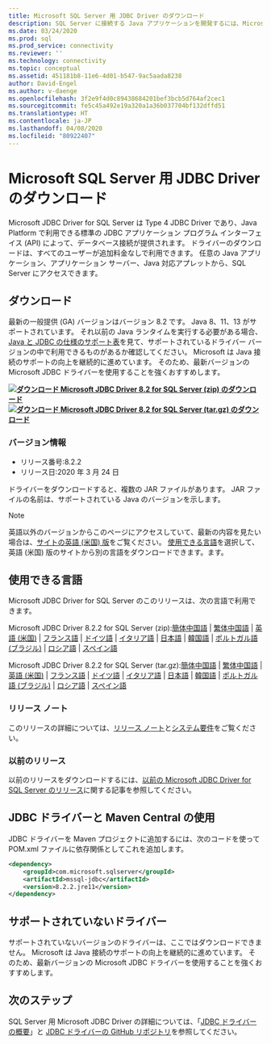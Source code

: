 ```yaml
---
title: Microsoft SQL Server 用 JDBC Driver のダウンロード
description: SQL Server に接続する Java アプリケーションを開発するには、Microsoft SQL Server 用 JDBC Driver をダウンロードします。
ms.date: 03/24/2020
ms.prod: sql
ms.prod_service: connectivity
ms.reviewer: ''
ms.technology: connectivity
ms.topic: conceptual
ms.assetid: 451181b8-11e6-4d01-b547-9ac5aada8238
author: David-Engel
ms.author: v-daenge
ms.openlocfilehash: 3f2e9f4d0c89438684201bef3bcb5d764af2cec1
ms.sourcegitcommit: fe5c45a492e19a320a1a36b037704bf132dffd51
ms.translationtype: HT
ms.contentlocale: ja-JP
ms.lasthandoff: 04/08/2020
ms.locfileid: "80922407"
---
```

# <a name="download-microsoft-jdbc-driver-for-sql-server"></a>Microsoft SQL Server 用 JDBC Driver のダウンロード

Microsoft JDBC Driver for SQL Server は Type 4 JDBC Driver であり、Java Platform で利用できる標準の JDBC アプリケーション プログラム インターフェイス (API) によって、データベース接続が提供されます。 ドライバーのダウンロードは、すべてのユーザーが追加料金なしで利用できます。 任意の Java アプリケーション、アプリケーション サーバー、Java 対応アプレットから、SQL Server にアクセスできます。

## <a name="download"></a>ダウンロード

最新の一般提供 (GA) バージョンはバージョン 8.2 です。 Java 8、11、13 がサポートされています。 それ以前の Java ランタイムを実行する必要がある場合、[Java と JDBC の仕様のサポート表](microsoft-jdbc-driver-for-sql-server-support-matrix.md#java-and-jdbc-specification-support)を見て、サポートされているドライバー バージョンの中で利用できるものがあるか確認してください。 Microsoft は Java 接続のサポートの向上を継続的に進めています。 そのため、最新バージョンの Microsoft JDBC ドライバーを使用することを強くおすすめします。

**[![ダウンロード](../../ssms/media/download-icon.png) Microsoft JDBC Driver 8.2 for SQL Server (zip) のダウンロード](https://go.microsoft.com/fwlink/?linkid=2122433)**  
**[![ダウンロード](../../ssms/media/download-icon.png) Microsoft JDBC Driver 8.2 for SQL Server (tar.gz) のダウンロード](https://go.microsoft.com/fwlink/?linkid=2122536)**  

### <a name="version-information"></a>バージョン情報

- リリース番号:8.2.2
- リリース日:2020 年 3 月 24 日

ドライバーをダウンロードすると、複数の JAR ファイルがあります。 JAR ファイルの名前は、サポートされている Java のバージョンを示します。

> [!Note]
> 英語以外のバージョンからこのページにアクセスしていて、最新の内容を見たい場合は、[サイトの英語 (米国) 版](https://aka.ms/downloadmssqljdbcenglish)をご覧ください。 [使用できる言語](#available-languages)を選択して、英語 (米国) 版のサイトから別の言語をダウンロードできます。ます。

## <a name="available-languages"></a>使用できる言語

Microsoft JDBC Driver for SQL Server のこのリリースは、次の言語で利用できます。

Microsoft JDBC Driver 8.2.2 for SQL Server (zip):[簡体中国語](https://go.microsoft.com/fwlink/?linkid=2122433&clcid=0x804) | [繁体中国語](https://go.microsoft.com/fwlink/?linkid=2122433&clcid=0x404) | [英語 (米国)](https://go.microsoft.com/fwlink/?linkid=2122433&clcid=0x409) | [フランス語](https://go.microsoft.com/fwlink/?linkid=2122433&clcid=0x40c) | [ドイツ語](https://go.microsoft.com/fwlink/?linkid=2122433&clcid=0x407) | [イタリア語](https://go.microsoft.com/fwlink/?linkid=2122433&clcid=0x410) | [日本語](https://go.microsoft.com/fwlink/?linkid=2122433&clcid=0x411) | [韓国語](https://go.microsoft.com/fwlink/?linkid=2122433&clcid=0x412) | [ポルトガル語 (ブラジル)](https://go.microsoft.com/fwlink/?linkid=2122433&clcid=0x416) | [ロシア語](https://go.microsoft.com/fwlink/?linkid=2122433&clcid=0x419) | [スペイン語](https://go.microsoft.com/fwlink/?linkid=2122433&clcid=0x40a)

Microsoft JDBC Driver 8.2.2 for SQL Server (tar.gz):[簡体中国語](https://go.microsoft.com/fwlink/?linkid=2122536&clcid=0x804) | [繁体中国語](https://go.microsoft.com/fwlink/?linkid=2122536&clcid=0x404) | [英語 (米国)](https://go.microsoft.com/fwlink/?linkid=2122536&clcid=0x409) | [フランス語](https://go.microsoft.com/fwlink/?linkid=2122536&clcid=0x40c) | [ドイツ語](https://go.microsoft.com/fwlink/?linkid=2122536&clcid=0x407) | [イタリア語](https://go.microsoft.com/fwlink/?linkid=2122536&clcid=0x410) | [日本語](https://go.microsoft.com/fwlink/?linkid=2122536&clcid=0x411) | [韓国語](https://go.microsoft.com/fwlink/?linkid=2122536&clcid=0x412) | [ポルトガル語 (ブラジル)](https://go.microsoft.com/fwlink/?linkid=2122536&clcid=0x416) | [ロシア語](https://go.microsoft.com/fwlink/?linkid=2122536&clcid=0x419) | [スペイン語](https://go.microsoft.com/fwlink/?linkid=2122536&clcid=0x40a)

### <a name="release-notes"></a>リリース ノート

このリリースの詳細については、[リリース ノート](release-notes-for-the-jdbc-driver.md)と[システム要件](system-requirements-for-the-jdbc-driver.md)をご覧ください。

### <a name="previous-releases"></a>以前のリリース

以前のリリースをダウンロードするには、[以前の Microsoft JDBC Driver for SQL Server のリリース](release-notes-for-the-jdbc-driver.md#previous-releases)に関する記事を参照してください。

## <a name="using-the-jdbc-driver-with-maven-central"></a>JDBC ドライバーと Maven Central の使用

JDBC ドライバーを Maven プロジェクトに追加するには、次のコードを使って POM.xml ファイルに依存関係としてこれを追加します。

```xml
<dependency>
    <groupId>com.microsoft.sqlserver</groupId>
    <artifactId>mssql-jdbc</artifactId>
    <version>8.2.2.jre11</version>
</dependency>
```  

## <a name="unsupported-drivers"></a>サポートされていないドライバー

サポートされていないバージョンのドライバーは、ここではダウンロードできません。 Microsoft は Java 接続のサポートの向上を継続的に進めています。 そのため、最新バージョンの Microsoft JDBC ドライバーを使用することを強くおすすめします。  
  
## <a name="next-steps"></a>次のステップ

SQL Server 用 Microsoft JDBC Driver の詳細については、「[JDBC ドライバーの概要](overview-of-the-jdbc-driver.md)」と [JDBC ドライバーの GitHub リポジトリ](https://github.com/microsoft/mssql-jdbc/blob/dev/README.md)を参照してください。
